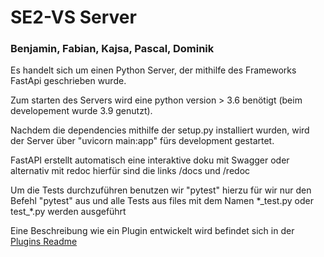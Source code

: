 # SE2-VS Server

### Benjamin, Fabian, Kajsa, Pascal, Dominik

Es handelt sich um einen Python Server, der mithilfe des Frameworks FastApi
geschrieben wurde.

Zum starten des Servers wird eine python version > 3.6 benötigt (beim developement wurde 3.9 genutzt).

Nachdem die dependencies mithilfe der setup.py installiert wurden, wird der Server über
"uvicorn main:app" fürs development gestartet.

FastAPI erstellt automatisch eine interaktive doku mit Swagger oder alternativ mit redoc
hierfür sind die links /docs und /redoc

Um die Tests durchzuführen benutzen wir "pytest" hierzu für wir nur den Befehl "pytest" aus 
und alle Tests aus files mit dem Namen \*\_test.py oder test_*.py werden ausgeführt

Eine Beschreibung wie ein Plugin entwickelt wird befindet sich in der [Plugins Readme](py-api/plugins/README.md)
